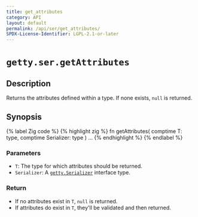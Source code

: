 ```yaml
---
title: get_attributes
category: API
layout: default
permalink: /api/ser/get_attributes/
SPDX-License-Identifier: LGPL-2.1-or-later
---
```


# `getty.ser.getAttributes`

## Description

Returns the attributes defined within a type. If none exists, `null` is returned.

## Synopsis

{% label Zig code %}
{% highlight zig %}
fn getAttributes(
    comptime T: type,
    comptime Serializer: type
) ...
{% endhighlight %}
{% endlabel %}

### Parameters

- `T`: The type for which attributes should be returned.
- `Serializer`: A [`getty.Serializer`](/api/Serializer) interface type.

### Return

- If no attributes exist in `T`, `null` is returned.
- If attributes do exist in `T`, they'll be validated and then returned.
